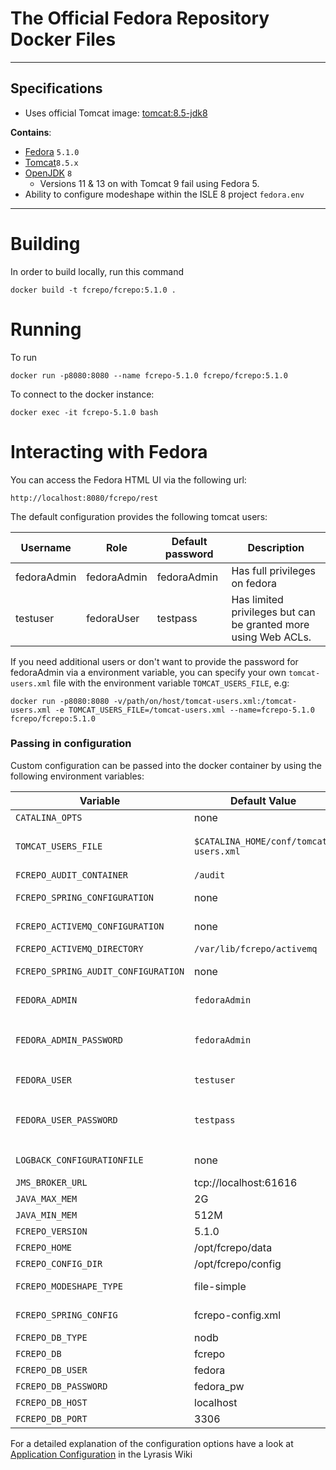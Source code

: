 # The Official  Fedora Repository Docker Files

---

## Specifications

* Uses official Tomcat image: [tomcat:8.5-jdk8](https://github.com/docker-library/tomcat/blob/200fb67e66016f412b5e8428e48e7794dd7faae7/8.5/jdk8/openjdk/Dockerfile)

**Contains**:

* [Fedora](https://github.com/fcrepo4/fcrepo4/releases/tag/fcrepo-5.1.0) `5.1.0`
* [Tomcat](https://tomcat.apache.org/download-80.cgi)`8.5.x`
* [OpenJDK](https://openjdk.java.net/) `8`
  * Versions 11 & 13 on with Tomcat 9 fail using Fedora 5.
* Ability to configure modeshape within the ISLE 8 project `fedora.env`

---


# Building

In order to build locally, run this command

```
docker build -t fcrepo/fcrepo:5.1.0 .
```

# Running

To run 
```
docker run -p8080:8080 --name fcrepo-5.1.0 fcrepo/fcrepo:5.1.0
```

To connect to the docker instance: 
```
docker exec -it fcrepo-5.1.0 bash
```

# Interacting with Fedora 
You can access the Fedora HTML UI via the following url:
```
http://localhost:8080/fcrepo/rest
```
The default configuration provides the following tomcat users:

Username | Role          | Default password | Description
-------- | ------------- | ---------------- | -----------
fedoraAdmin | fedoraAdmin | fedoraAdmin     | Has full privileges on fedora
testuser |  fedoraUser | testpass | Has limited privileges but can be granted more using Web ACLs.

If you need additional users or don't want to provide the password for fedoraAdmin via a environment variable, you can specify your own `tomcat-users.xml` file with the environment variable `TOMCAT_USERS_FILE`, e.g:

```
docker run -p8080:8080 -v/path/on/host/tomcat-users.xml:/tomcat-users.xml -e TOMCAT_USERS_FILE=/tomcat-users.xml --name=fcrepo-5.1.0  fcrepo/fcrepo:5.1.0
```

### Passing in configuration

Custom configuration can be passed into the docker container by using the following environment variables:

Variable | Default Value | Description
-------- | ------------- | -----------
`CATALINA_OPTS` | none |
`TOMCAT_USERS_FILE` | `$CATALINA_HOME/conf/tomcat-users.xml` | Specify a custom tomcat-users.xml file with e.g. additional users
`FCREPO_AUDIT_CONTAINER` | `/audit` | Set fcrepo.audit.container
`FCREPO_SPRING_CONFIGURATION` | none | Specify a custom fcrepo.spring.configuration file
`FCREPO_ACTIVEMQ_CONFIGURATION` | none | Specify a custom fcrepo.activemq.configuration
`FCREPO_ACTIVEMQ_DIRECTORY` | `/var/lib/fcrepo/activemq` | Set fcrepo.activemq.directory
`FCREPO_SPRING_AUDIT_CONFIGURATION` | none | Specify a custom fcrepo.spring.audit.configuration
`FEDORA_ADMIN` | `fedoraAdmin`| Specify a custom Fedora admin user name.
`FEDORA_ADMIN_PASSWORD` | `fedoraAdmin` | If using the default tomcat-users.xml file: specify a custom password to for the user `fedoraAdmin`
`FEDORA_USER` | `testuser`| Specify a custom Fedora user name.
`FEDORA_USER_PASSWORD` | `testpass` | If using the default tomcat-users.xml file: specify a custom password to for the user `testuser`
`LOGBACK_CONFIGURATIONFILE` | none | Specify a custom logback.configurationFile
`JMS_BROKER_URL` | tcp://localhost:61616 |
`JAVA_MAX_MEM` | 2G | max jvm heap
`JAVA_MIN_MEM` | 512M | min jvm heap
`FCREPO_VERSION` | 5.1.0 | Fedora Version
`FCREPO_HOME` | /opt/fcrepo/data | Fedora home directory
`FCREPO_CONFIG_DIR` | /opt/fcrepo/config | Fedora config directory
`FCREPO_MODESHAPE_TYPE` | file-simple | valid values:  jdbc-mysql, jdbc-postgresql, file-simple 
`FCREPO_SPRING_CONFIG` | fcrepo-config.xml | The swappable spring configuration
`FCREPO_DB_TYPE` | nodb| valid values:  mysql, postgresql
`FCREPO_DB` | fcrepo | The database name
`FCREPO_DB_USER` | fedora | The database user
`FCREPO_DB_PASSWORD` | fedora_pw | The database user password
`FCREPO_DB_HOST` | localhost |  The database host
`FCREPO_DB_PORT` | 3306 | The database port

For a detailed explanation of the configuration options have a look at [Application Configuration](https://wiki.lyrasis.org/display/FEDORA5x/Application+Configuration) in the Lyrasis Wiki
